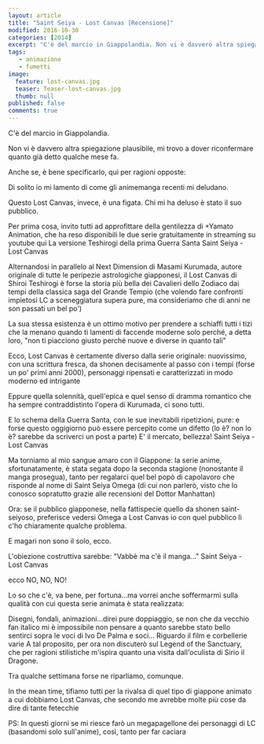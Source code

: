 ```yaml
---
layout: article
title: "Saint Seiya - Lost Canvas [Recensione]"
modified: 2016-10-30
categories: [2014]
excerpt: "C'è del marcio in Giappolandia. Non vi è davvero altra spiegazione plausibile, mi trovo a dover riconfermare quanto già detto qualche mese fa."
tags: 
   - animazione
   - fumetti
image: 
  feature: lost-canvas.jpg
  teaser: Teaser-lost-canvas.jpg
  thumb: null
published: false
comments: true
---
```


C'è del marcio in Giappolandia.

Non vi è davvero altra spiegazione plausibile, mi trovo a dover riconfermare quanto già detto qualche mese fa.

Anche se, è bene specificarlo, qui per ragioni opposte:

Di solito io mi lamento di come gli animemanga recenti mi deludano.

Questo Lost Canvas, invece, è una figata. Chi mi ha deluso è stato il suo pubblico.

Per prima cosa, invito tutti ad approfittare della gentilezza di +Yamato Animation, che ha reso disponibili le due serie gratuitamente in streaming su youtube qui
La versione Teshirogi della prima Guerra Santa
Saint Seiya - Lost Canvas

Alternandosi in parallelo al Next Dimension di Masami Kurumada, autore originale di tutte le peripezie astrologiche giapponesi, il Lost Canvas di Shiroi Teshirogi è forse la storia più bella dei Cavalieri dello Zodiaco dai tempi della classica saga del Grande Tempio (che volendo fare confronti impietosi LC a sceneggiatura supera pure, ma consideriamo che di anni ne son passati un bel po')

La sua stessa esistenza è un ottimo motivo per prendere a schiaffi tutti i tizi che la menano quando ti lamenti di faccende moderne solo perché, a detta loro, "non ti piacciono giusto perché nuove e diverse in quanto tali"

Ecco, Lost Canvas è certamente diverso dalla serie originale: nuovissimo, con una scrittura fresca, da shonen decisamente al passo con i tempi (forse un po' primi anni 2000), personaggi ripensati e caratterizzati in modo moderno ed intrigante

Eppure quella solennità, quell'epica e quel senso di dramma romantico che ha sempre contraddistinto l'opera di Kurumada, ci sono tutti.

E lo schema della Guerra Santa, con le sue inevitabili ripetizioni, pure: e forse questo oggigiorno può essere percepito come un difetto (lo è? non lo è? sarebbe da scriverci un post a parte)
E' il mercato, bellezza!
Saint Seiya - Lost Canvas

Ma torniamo al mio sangue amaro con il Giappone: la serie anime, sfortunatamente, è stata segata dopo la seconda stagione (nonostante il manga prosegua), tanto per regalarci quel bel popò di capolavoro che risponde al nome di Saint Seiya Omega (di cui non parlerò, visto che lo conosco sopratutto grazie alle recensioni del Dottor Manhattan)

Ora: se il pubblico giapponese, nella fattispecie quello da shonen saint-seiyoso, preferisce vedersi Omega a Lost Canvas io con quel pubblico lì c'ho chiaramente qualche problema.

E magari non sono il solo, ecco.

L'obiezione costruttiva sarebbe:
"Vabbè ma c'è il manga..."
Saint Seiya - Lost Canvas


ecco NO, NO, NO!

Lo so che c'è, va bene, per fortuna...ma vorrei anche soffermarmi sulla qualità con cui questa serie animata è stata realizzata:

Disegni, fondali, animazioni...direi pure doppiaggio, se non che da vecchio fan italico mi è impossibile non pensare a quanto sarebbe stato bello sentirci sopra le voci di Ivo De Palma e soci...
Riguardo il film e corbellerie varie
A tal proposito, per ora non discuterò sul Legend of the Sanctuary, che per ragioni stilistiche m'ispira quanto una visita dall'oculista di Sirio il Dragone.

Tra qualche settimana forse ne riparliamo, comunque.

In the mean time, tifiamo tutti per la rivalsa di quel tipo di giappone animato a cui dobbiamo Lost Canvas, che secondo me avrebbe molte più cose da dire di tante fetecchie

PS: In questi giorni se mi riesce farò un megapagellone dei personaggi di LC (basandomi solo sull'anime), così, tanto per far caciara